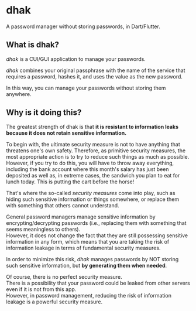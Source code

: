 # dhak

A password manager without storing passwords, in Dart/Flutter.

## What is dhak?

_dhak_ is a CUI/GUI application to manage your passwords.

_dhak_ combines your original passphrase with the name of the service that requires a password, hashes it, and uses the value as the new password.

In this way, you can manage your passwords without storing them anywhere.

## Why is it doing this?

The greatest strength of dhak is that **it is resistant to information leaks because it does not retain sensitive information.**

To begin with, the ultimate security measure is not to have anything that threatens one's own safety. Therefore, as primitive security measures, the most appropriate action is to try to reduce such things as much as possible.
However, if you try to do this, you will have to throw away everything, including the bank account where this month's salary has just been deposited as well as, in extreme cases, the sandwich you plan to eat for lunch today. This is putting the cart before the horse!

That's where the so-called _security measures_ come into play, such as hiding such sensitive information or things somewhere, or replace them with something that others cannot understand.

General password managers manage sensitive information by encrypting/decrypting passwords (i.e., replacing them with something that seems meaningless to others).  
However, it does not change the fact that they are still possessing sensitive information in any form, which means that you are taking the risk of information leakage in terms of fundamental security measures.

In order to minimize this risk, _dhak_ manages passwords by NOT storing such sensitive information, but **by generating them when needed**.

Of course, there is no perfect security measure.  
There is a possibility that your password could be leaked from other servers even if it is not from this app.  
However, in password management, reducing the risk of information leakage is a powerful security measure.
